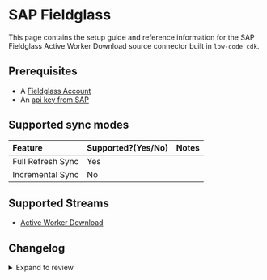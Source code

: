 # SAP Fieldglass

This page contains the setup guide and reference information for the SAP Fieldglass Active Worker Download source connector built in `low-code cdk`.

## Prerequisites

- A [Fieldglass Account](https://www.fieldglass.net/)
- An [api key from SAP](https://api.sap.com/)

## Supported sync modes

| Feature           | Supported?\(Yes/No\) | Notes |
| :---------------- | :------------------- | :---- |
| Full Refresh Sync | Yes                  |       |
| Incremental Sync  | No                   |       |

## Supported Streams

- [Active Worker Download](https://api.sap.com/api/activeWorkerDownload/resource)

## Changelog

<details>
  <summary>Expand to review</summary>

| Version | Date       | Pull Request                                    | Subject                                     |
| :------ | :--------- | :---------------------------------------------- |:--------------------------------------------|
| 0.2.24 | 2025-08-02 | [62276](https://github.com/airbytehq/airbyte/pull/62276) | Update dependencies |
| 0.2.23 | 2025-05-24 | [60449](https://github.com/airbytehq/airbyte/pull/60449) | Update dependencies |
| 0.2.22 | 2025-05-10 | [59635](https://github.com/airbytehq/airbyte/pull/59635) | Update dependencies |
| 0.2.21 | 2025-04-27 | [59002](https://github.com/airbytehq/airbyte/pull/59002) | Update dependencies |
| 0.2.20 | 2025-04-19 | [57930](https://github.com/airbytehq/airbyte/pull/57930) | Update dependencies |
| 0.2.19 | 2025-04-05 | [57472](https://github.com/airbytehq/airbyte/pull/57472) | Update dependencies |
| 0.2.18 | 2025-03-29 | [56780](https://github.com/airbytehq/airbyte/pull/56780) | Update dependencies |
| 0.2.17 | 2025-03-22 | [56196](https://github.com/airbytehq/airbyte/pull/56196) | Update dependencies |
| 0.2.16 | 2025-03-08 | [55538](https://github.com/airbytehq/airbyte/pull/55538) | Update dependencies |
| 0.2.15 | 2025-03-01 | [55037](https://github.com/airbytehq/airbyte/pull/55037) | Update dependencies |
| 0.2.14 | 2025-02-23 | [54563](https://github.com/airbytehq/airbyte/pull/54563) | Update dependencies |
| 0.2.13 | 2025-02-15 | [53950](https://github.com/airbytehq/airbyte/pull/53950) | Update dependencies |
| 0.2.12 | 2025-02-08 | [53444](https://github.com/airbytehq/airbyte/pull/53444) | Update dependencies |
| 0.2.11 | 2025-02-01 | [52962](https://github.com/airbytehq/airbyte/pull/52962) | Update dependencies |
| 0.2.10 | 2025-01-25 | [52520](https://github.com/airbytehq/airbyte/pull/52520) | Update dependencies |
| 0.2.9 | 2025-01-18 | [51900](https://github.com/airbytehq/airbyte/pull/51900) | Update dependencies |
| 0.2.8 | 2025-01-11 | [51355](https://github.com/airbytehq/airbyte/pull/51355) | Update dependencies |
| 0.2.7 | 2024-12-28 | [50678](https://github.com/airbytehq/airbyte/pull/50678) | Update dependencies |
| 0.2.6 | 2024-12-21 | [50225](https://github.com/airbytehq/airbyte/pull/50225) | Update dependencies |
| 0.2.5 | 2024-12-14 | [49719](https://github.com/airbytehq/airbyte/pull/49719) | Update dependencies |
| 0.2.4 | 2024-12-12 | [49043](https://github.com/airbytehq/airbyte/pull/49043) | Update dependencies |
| 0.2.3 | 2024-10-29 | [47775](https://github.com/airbytehq/airbyte/pull/47775) | Update dependencies |
| 0.2.2 | 2024-10-28 | [47583](https://github.com/airbytehq/airbyte/pull/47583) | Update dependencies |
| 0.2.1 | 2024-08-16 | [44196](https://github.com/airbytehq/airbyte/pull/44196) | Bump source-declarative-manifest version |
| 0.2.0 | 2024-08-14 | [44075](https://github.com/airbytehq/airbyte/pull/44075) | Refactor connector to manifest-only format |
| 0.1.14 | 2024-08-12 | [43894](https://github.com/airbytehq/airbyte/pull/43894) | Update dependencies |
| 0.1.13 | 2024-08-10 | [43657](https://github.com/airbytehq/airbyte/pull/43657) | Update dependencies |
| 0.1.12 | 2024-08-03 | [43150](https://github.com/airbytehq/airbyte/pull/43150) | Update dependencies |
| 0.1.11 | 2024-07-27 | [42756](https://github.com/airbytehq/airbyte/pull/42756) | Update dependencies |
| 0.1.10 | 2024-07-20 | [42154](https://github.com/airbytehq/airbyte/pull/42154) | Update dependencies |
| 0.1.9 | 2024-07-13 | [41726](https://github.com/airbytehq/airbyte/pull/41726) | Update dependencies |
| 0.1.8 | 2024-07-10 | [41355](https://github.com/airbytehq/airbyte/pull/41355) | Update dependencies |
| 0.1.7 | 2024-07-09 | [41186](https://github.com/airbytehq/airbyte/pull/41186) | Update dependencies |
| 0.1.6 | 2024-07-06 | [40931](https://github.com/airbytehq/airbyte/pull/40931) | Update dependencies |
| 0.1.5 | 2024-06-25 | [40345](https://github.com/airbytehq/airbyte/pull/40345) | Update dependencies |
| 0.1.4 | 2024-06-22 | [40136](https://github.com/airbytehq/airbyte/pull/40136) | Update dependencies |
| 0.1.3 | 2024-06-04 | [39021](https://github.com/airbytehq/airbyte/pull/39021) | [autopull] Upgrade base image to v1.2.1 |
| 0.1.2 | 2024-05-28 | [38689](https://github.com/airbytehq/airbyte/pull/38689) | Make connector compatible with Builder |
| 0.1.1 | 2024-05-20 | [38384](https://github.com/airbytehq/airbyte/pull/38384) | [autopull] base image + poetry + up_to_date |
| 0.1.0   | 2022-10-22 | https://github.com/airbytehq/airbyte/pull/18656 | Initial commit                              |

</details>
